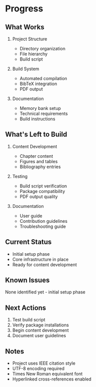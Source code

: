 # Progress

## What Works
1. Project Structure
   - Directory organization
   - File hierarchy
   - Build script

2. Build System
   - Automated compilation
   - BibTeX integration
   - PDF output

3. Documentation
   - Memory bank setup
   - Technical requirements
   - Build instructions

## What's Left to Build
1. Content Development
   - Chapter content
   - Figures and tables
   - Bibliography entries

2. Testing
   - Build script verification
   - Package compatibility
   - PDF output quality

3. Documentation
   - User guide
   - Contribution guidelines
   - Troubleshooting guide

## Current Status
- Initial setup phase
- Core infrastructure in place
- Ready for content development

## Known Issues
None identified yet - initial setup phase

## Next Actions
1. Test build script
2. Verify package installations
3. Begin content development
4. Document user guidelines

## Notes
- Project uses IEEE citation style
- UTF-8 encoding required
- Times New Roman equivalent font
- Hyperlinked cross-references enabled 